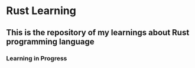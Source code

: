 # Rust Learning
## This is the repository of my learnings about Rust programming language
### Learning in Progress
